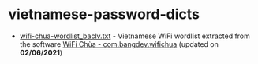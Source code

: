 # vietnamese-password-dicts

- [wifi-chua-wordlist_baclv.txt](wifi-chua-wordlist_baclv.txt) - Vietnamese WiFi wordlist extracted from the software [WiFi Chùa - com.bangdev.wifichua](https://apps.apple.com/us/app/id816966085) (updated on **02/06/2021**)
